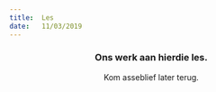 ```yaml
---
title:  Les
date:   11/03/2019
---
```


### <center>Ons werk aan hierdie les.</center>
<center>Kom asseblief later terug.</center>